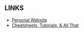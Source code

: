 ## LINKS

  - <a href="https://dbasusarkar.github.io">Personal Website</a>
  - <a href="https://dbasusarkar.github.io/cheatsheets-tutorials-and-all-that-github/cheatsheets-tutorials-and-all-that.html">Cheatsheets, Tutorials, & All That</a>

<!-- <table class="table table-bordered">
  <tbody>
    <tr>
      <td> 1. </td>
      <td> <a href="https://dbasusarkar.github.io">Personal Website</a> </td>
    </tr>
    <tr>
      <td> 2. </td>
      <td> <a href="https://dbasusarkar.github.io/cheatsheets-tutorials-and-all-that-github/cheatsheets-tutorials-and-all-that.html">Cheatsheets, Tutorials, & All That</a> </td>
    </tr>
    <tr>
      <td> 3. </td>
      <td> <a href="https://github.com/dbasusarkar/beamer-template"> Beamer Template </a> </td>
    </tr>
    <tr>
      <td> 4. </td>
      <td> <a href="https://github.com/dbasusarkar/1d-material-balance-equation"> 1D Material Balance Equation </a> </td>
    </tr>
    <tr>
      <td> 5. </td>
      <td> <a href="https://github.com/dbasusarkar/nonthermal-loss-of-martian-atmosphere"> Non-Thermal Loss of Martian Atmosphere </a> </td>
    </tr>
  </tbody>
</table> -->
